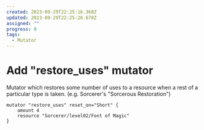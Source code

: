 ```yaml
---
created: 2023-09-29T22:25:16.360Z
updated: 2023-09-29T22:25:26.678Z
assigned: ""
progress: 0
tags:
  - Mutator
---
```


# Add "restore_uses" mutator

Mutator which restores some number of uses to a resource when a rest of a particular type is taken. (e.g. Sorcerer's "Sorcerous Restoration")
```
mutator "restore_uses" reset_on="Short" {
	amount 4
	resource "Sorcerer/level02/Font of Magic"
}
```

